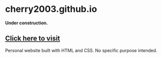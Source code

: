 # cherry2003.github.io
**Under construction.**

## [Click here to visit](https://cherry2003.github.io)
Personal website built with HTML and CSS. No specific purpose intended.